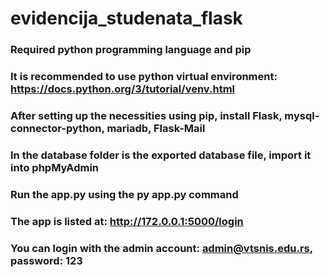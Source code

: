 # evidencija_studenata_flask
### Required python programming language and pip
### It is recommended to use python virtual environment: https://docs.python.org/3/tutorial/venv.html
### After setting up the necessities using **pip**, install Flask, mysql-connector-python, mariadb, Flask-Mail
### In the database folder is the exported database file, import it into phpMyAdmin
### Run the app.py using the **py app.py** command
### The app is listed at: http://172.0.0.1:5000/login
### You can login with the admin account: admin@vtsnis.edu.rs, password: 123
